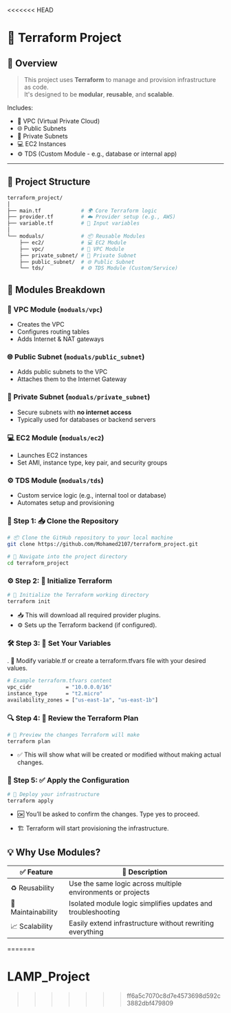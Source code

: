 <<<<<<< HEAD
# 🚀 Terraform Project

## 📘 Overview
> This project uses **Terraform** to manage and provision infrastructure as code.  
> It's designed to be **modular**, **reusable**, and **scalable**.

Includes:
- 🧱 VPC (Virtual Private Cloud)
- 🌐 Public Subnets
- 🔐 Private Subnets
- 💻 EC2 Instances
- ⚙️ TDS (Custom Module - e.g., database or internal app)

---

## 📁 Project Structure

```bash
terraform_project/
│
├── main.tf             # 🌍 Core Terraform logic
├── provider.tf         # ☁️ Provider setup (e.g., AWS)
├── variable.tf         # 🔧 Input variables
│
└── moduals/            # 📦 Reusable Modules
    ├── ec2/            # 💻 EC2 Module
    ├── vpc/            # 🧱 VPC Module
    ├── private_subnet/ # 🔐 Private Subnet
    ├── public_subnet/  # 🌐 Public Subnet
    └── tds/            # ⚙️ TDS Module (Custom/Service)
```
## 🔧 Modules Breakdown

### 🧱 VPC Module (`moduals/vpc`)
- Creates the VPC  
- Configures routing tables  
- Adds Internet & NAT gateways

### 🌐 Public Subnet (`moduals/public_subnet`)
- Adds public subnets to the VPC  
- Attaches them to the Internet Gateway

### 🔐 Private Subnet (`moduals/private_subnet`)
- Secure subnets with **no internet access**  
- Typically used for databases or backend servers

### 💻 EC2 Module (`moduals/ec2`)
- Launches EC2 instances  
- Set AMI, instance type, key pair, and security groups

### ⚙️ TDS Module (`moduals/tds`)
- Custom service logic (e.g., internal tool or database)  
- Automates setup and provisioning

### 🧩 Step 1: 📥 Clone the Repository

```bash
# 📦 Clone the GitHub repository to your local machine
git clone https://github.com/Mohamed2107/terraform_project.git

# 📁 Navigate into the project directory
cd terraform_project
```

### ⚙️ Step 2: 🚀 Initialize Terraform
```bash
# 🔧 Initialize the Terraform working directory
terraform init
```
- 📥 This will download all required provider plugins.
- ⚙️ Sets up the Terraform backend (if configured).
### 🛠️ Step 3: 📝 Set Your Variables
. 🧾 Modify variable.tf or create a terraform.tfvars file with your desired values.
```bash
# Example terraform.tfvars content
vpc_cidr           = "10.0.0.0/16"
instance_type      = "t2.micro"
availability_zones = ["us-east-1a", "us-east-1b"]
```
### 🔍 Step 4: 🧪 Review the Terraform Plan
```bash
# 🔎 Preview the changes Terraform will make
terraform plan
```
- ✅ This will show what will be created or modified without making actual changes.
### 🚀 Step 5: ✅ Apply the Configuration
```bash
# 🚀 Deploy your infrastructure
terraform apply
```
- 🆗 You’ll be asked to confirm the changes. Type yes to proceed.

- 🏗️ Terraform will start provisioning the infrastructure.
## 💡 Why Use Modules?

| ✅ Feature      | 🔎 Description                                                                 |
|-----------------|-------------------------------------------------------------------------------|
| ♻️ Reusability  | Use the same logic across multiple environments or projects                   |
| 🧹 Maintainability | Isolated module logic simplifies updates and troubleshooting                |
| 📈 Scalability   | Easily extend infrastructure without rewriting everything                    |


=======
# LAMP_Project
>>>>>>> ff6a5c7070c8d7e4573698d592c3882dbf479809
